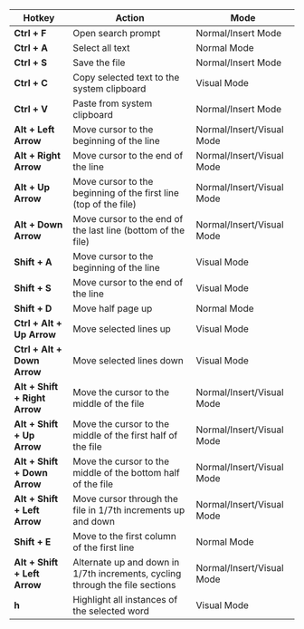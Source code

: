| **Hotkey**                 | **Action**                                                                                   | **Mode**             |
|----------------------------|----------------------------------------------------------------------------------------------|----------------------|
| **Ctrl + F**               | Open search prompt                                                                            | Normal/Insert Mode   |
| **Ctrl + A**               | Select all text                                                                              | Normal Mode          |
| **Ctrl + S**               | Save the file                                                                                 | Normal/Insert Mode   |
| **Ctrl + C**               | Copy selected text to the system clipboard                                                   | Visual Mode          |
| **Ctrl + V**               | Paste from system clipboard                                                                  | Normal/Insert Mode   |
| **Alt + Left Arrow**       | Move cursor to the beginning of the line                                                     | Normal/Insert/Visual Mode |
| **Alt + Right Arrow**      | Move cursor to the end of the line                                                           | Normal/Insert/Visual Mode |
| **Alt + Up Arrow**         | Move cursor to the beginning of the first line (top of the file)                             | Normal/Insert/Visual Mode |
| **Alt + Down Arrow**       | Move cursor to the end of the last line (bottom of the file)                                 | Normal/Insert/Visual Mode |
| **Shift + A**              | Move cursor to the beginning of the line                                                     | Visual Mode          |
| **Shift + S**              | Move cursor to the end of the line                                                           | Visual Mode          |
| **Shift + D**              | Move half page up                                                                            | Normal Mode          |
| **Ctrl + Alt + Up Arrow**  | Move selected lines up                                                                      | Visual Mode          |
| **Ctrl + Alt + Down Arrow**| Move selected lines down                                                                    | Visual Mode          |
| **Alt + Shift + Right Arrow** | Move the cursor to the middle of the file                                               | Normal/Insert/Visual Mode |
| **Alt + Shift + Up Arrow** | Move the cursor to the middle of the first half of the file                                  | Normal/Insert/Visual Mode |
| **Alt + Shift + Down Arrow** | Move the cursor to the middle of the bottom half of the file                               | Normal/Insert/Visual Mode |
| **Alt + Shift + Left Arrow** | Move cursor through the file in 1/7th increments up and down                               | Normal/Insert/Visual Mode |
| **Shift + E**              | Move to the first column of the first line                                                   | Normal Mode          |
| **Alt + Shift + Left Arrow** | Alternate up and down in 1/7th increments, cycling through the file sections               | Normal/Insert/Visual Mode |
| **<Leader> h**             | Highlight all instances of the selected word                                                 | Visual Mode          |
